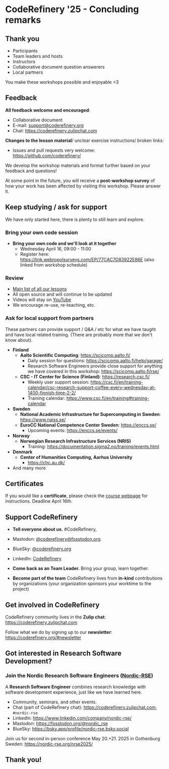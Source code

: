 # CodeRefinery '25 - Concluding remarks

## Thank you
- Participants
- Team leaders and hosts
- Instructors
- Collaborative document question answerers
- Local partners

You make these workshops possible and enjoyable <3

## Feedback

**All feedback welcome and encouraged**:
- Collaborative document
- E-mail: support@coderefinery.org
- Chat: https://coderefinery.zulipchat.com

**Changes to the lesson material**/ unclear exercise instructions/ broken links:
- Issues and pull requests very welcome: https://github.com/coderefinery/

We develop the workshop materials and format further based on your feedback and questions!

At some point in the future, you will receive a **post-workshop survey** of how your work has been affected by visiting this workshop. Please answer it.

## Keep studying / ask for support

We have only started here, there is plenty to still learn and explore.

### Bring your own code session

* **Bring your own code and we'll look at it together**
  * Wednesday April 16, 09:00 - 11:00
  * Register here: <https://link.webropolsurveys.com/EP/77CAC7D83922E86E> (also linked from workshop schedule)

### Review

- [Main list of all our lessons](https://coderefinery.org/lessons/)
- All open source and will continue to be updated
- Videos will stay on [YouTube](https://www.youtube.com/channel/UC47aupE7HKGduAjXKt1Gwrg)
- We encourage re-use, re-teaching, etc.

### Ask for local support from partners

These partners can provide support / Q&A / etc for what we have taught
and have local related training.  (There are probably more that we don't know
about).

* **Finland**
  * **Aalto Scientific Computing**: <https://scicomp.aalto.fi/>
    * Daily session for questions: <https://scicomp.aalto.fi/help/garage/>
    * Research Software Engineers provide close support for anything we
      have covered in this workshop: <https://scicomp.aalto.fi/rse/>
  * **CSC - IT Center for Science (Finland)**: <https://research.csc.fi/>
    * Weekly user support session: <https://csc.fi/en/training-calendar/csc-research-support-coffee-every-wednesday-at-1400-finnish-time-2-2/>
    * Training calendar: <https://www.csc.fi/en/training#training-calendar>
* **Sweden**
  * **National Academic Infrastructure for Supercomputing in Sweden**:
    <https://www.naiss.se/>
  * **EuroCC National Competence Center Sweden**: <https://enccs.se/>
    * Upcoming events: <https://enccs.se/events/>
* **Norway**
  * **Norwegian Research Infrastructure Services (NRIS)**
    * Training: <https://documentation.sigma2.no/training/events.html>
* **Denmark**
  * **Center of Humanities Computing, Aarhus University**
    *  <https://chc.au.dk/>
* And many more

## Certificates

If you would like a **certificate**, please check the [course webpage](https://coderefinery.github.io/2025-03-25-workshop/certificates/) for instructions. Deadline April 16th.

## Support CodeRefinery

- **Tell everyone about us.** #CodeRefinery,
- Mastodon: [@coderefinery@fosstodon.org](https://fosstodon.org/@coderery).
- BlueSky: [@coderefinery.org](https://bsky.app/profile/coderefinery.org)
- LinkedIn: [CodeRefinery](https://www.linkedin.com/company/88414793)

- **Come back as an Team Leader.** Bring your group, learn together.
- **Become part of the team** CodeRefinery lives from **in-kind** contributions by organizations (your organization sponsors your worktime to the project)

## Get involved in CodeRefinery

CodeRefinery community lives in the **Zulip chat**: https://coderefinery.zulipchat.com

Follow what we do by signing up to our **newsletter**: https://coderefinery.org/#newsletter

## Got interested in Research Software Development?

### Join the Nordic Research Software Engineers ([Nordic-RSE](https://nordic-rse.org))

A **Research Software Engineer** combines research knowledge with
software development experience, just like we have learned here.

- Community, seminars, and other events.
- Chat (part of CodeRefinery chat): https://coderefinery.zulipchat.com, `#nordic-rse`
- LinkedIn: https://www.linkedin.com/company/nordic-rse/
- Mastodon: https://fosstodon.org/@nordic_rse
- BlueSky: https://bsky.app/profile/nordic-rse.bsky.social

Join us for second in-person conference May 20.+21. 2025 in Gothenburg Sweden: <https://nordic-rse.org/nrse2025/>

## Thank you!
